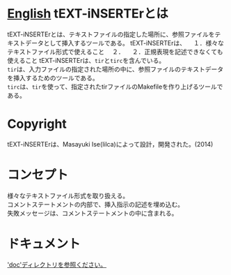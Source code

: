 [English](README.md)
tEXT-iNSERTErとは
===

tEXT-iNSERTErとは、テキストファイルの指定した場所に、参照ファイルをテキストデータとして挿入するツールである。
tEXT-iNSERTErは、
　１．様々なテキストファイル形式で使えること
　２．
　２．正規表現を記述できなくても使えること
tEXT-iNSERTErは、`tir`と`tirc`を含んでいる。  
`tir`は、入力ファイルの指定された場所の中に、参照ファイルのテキストデータを挿入するためのツールである。  
`tirc`は、`tir`を使って、指定されたtirファイルのMakefileを作り上げるツールである。  

Copyright
===
tEXT-iNSERTErは、Masayuki Ise(lilca)によって設計，開発された。(2014)

コンセプト
===
様々なテキストファイル形式を取り扱える。  
コメントステートメントの内部で、挿入指示の記述を埋め込む。  
失敗メッセージは、コメントステートメントの中に含まれる。  

ドキュメント
===
['doc'ディレクトリを参照ください。](doc/contents_jp.md)
